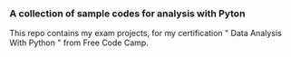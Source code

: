 ### A collection of sample codes for analysis with Pyton

This repo contains my exam projects, for my certification " Data Analysis With Python " from Free Code Camp. 